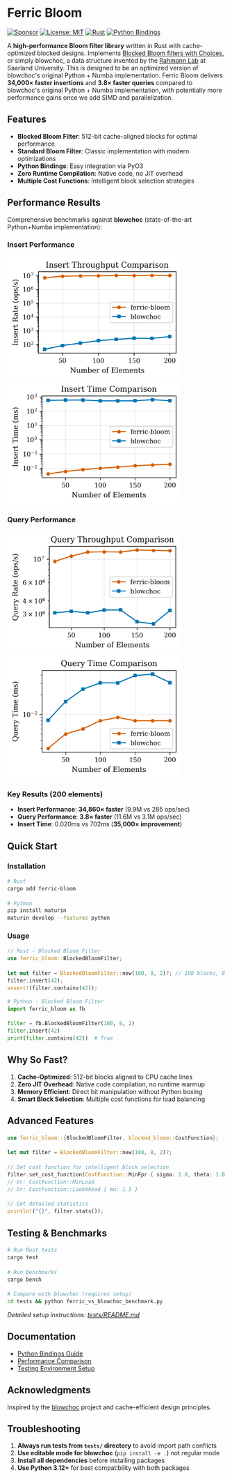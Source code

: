 # Ferric Bloom

[![Sponsor](https://img.shields.io/badge/Sponsor-❤️-pink.svg)](https://github.com/sponsors/jadidbourbaki)
[![License: MIT](https://img.shields.io/badge/License-MIT-yellow.svg)](https://opensource.org/licenses/MIT)
[![Rust](https://img.shields.io/badge/rust-1.70%2B-brightgreen.svg)](https://www.rust-lang.org)
[![Python Bindings](https://img.shields.io/badge/python-3.8%2B-blue.svg)](https://www.python.org)

A **high-performance Bloom filter library** written in Rust with cache-optimized blocked designs. Implements [Blocked Bloom filters with Choices](https://arxiv.org/abs/2501.18977), or simply blowchoc, a data structure invented by the [Rahmann Lab](https://www.rahmannlab.de/index.html) at Saarland University. This is designed to be an optimized version of blowchoc's original Python + Numba implementation. Ferric Bloom delivers **34,000× faster insertions** and **3.8× faster queries** compared to blowchoc's original Python + Numba implementation, with potentially more performance gains once we add SIMD and parallelization.

## Features

- **Blocked Bloom Filter**: 512-bit cache-aligned blocks for optimal performance
- **Standard Bloom Filter**: Classic implementation with modern optimizations  
- **Python Bindings**: Easy integration via PyO3
- **Zero Runtime Compilation**: Native code, no JIT overhead
- **Multiple Cost Functions**: Intelligent block selection strategies

## Performance Results

Comprehensive benchmarks against **blowchoc** (state-of-the-art Python+Numba implementation):

### Insert Performance
<img src="tests/ferric_vs_blowchoc_insert_throughput.png" alt="Insert Throughput" width="400">
<img src="tests/ferric_vs_blowchoc_insert_time.png" alt="Insert Time" width="400">

### Query Performance  
<img src="tests/ferric_vs_blowchoc_query_throughput.png" alt="Query Throughput" width="400">
<img src="tests/ferric_vs_blowchoc_query_time.png" alt="Query Time" width="400">

### Key Results (200 elements)
- **Insert Performance**: **34,860× faster** (9.9M vs 285 ops/sec)
- **Query Performance**: **3.8× faster** (11.6M vs 3.1M ops/sec)  
- **Insert Time**: 0.020ms vs 702ms (**35,000× improvement**)

## Quick Start

### Installation

```bash
# Rust
cargo add ferric-bloom

# Python  
pip install maturin
maturin develop --features python
```

### Usage

```rust
// Rust - Blocked Bloom Filter
use ferric_bloom::BlockedBloomFilter;

let mut filter = BlockedBloomFilter::new(100, 8, 2)?; // 100 blocks, 8 bits/key, 2 choices
filter.insert(42);
assert!(filter.contains(42));
```

```python
# Python - Blocked Bloom Filter  
import ferric_bloom as fb

filter = fb.BlockedBloomFilter(100, 8, 2)
filter.insert(42)
print(filter.contains(42))  # True
```

## Why So Fast?

1. **Cache-Optimized**: 512-bit blocks aligned to CPU cache lines
2. **Zero JIT Overhead**: Native code compilation, no runtime warmup
3. **Memory Efficient**: Direct bit manipulation without Python boxing
4. **Smart Block Selection**: Multiple cost functions for load balancing

## Advanced Features

```rust
use ferric_bloom::{BlockedBloomFilter, blocked_bloom::CostFunction};

let mut filter = BlockedBloomFilter::new(100, 8, 2)?;

// Set cost function for intelligent block selection
filter.set_cost_function(CostFunction::MinFpr { sigma: 1.0, theta: 1.0 });
// Or: CostFunction::MinLoad
// Or: CostFunction::LookAhead { mu: 1.5 }

// Get detailed statistics
println!("{}", filter.stats());
```

## Testing & Benchmarks

```bash
# Run Rust tests
cargo test

# Run benchmarks  
cargo bench

# Compare with blowchoc (requires setup)
cd tests && python ferric_vs_blowchoc_benchmark.py
```

*Detailed setup instructions: [tests/README.md](tests/README.md)*

## Documentation

- [Python Bindings Guide](PYTHON_BINDINGS.md)
- [Performance Comparison](COMPARISON.md)
- [Testing Environment Setup](tests/README.md)

## Acknowledgments

Inspired by the [blowchoc](https://github.com/BloomfilterTeam/blowchoc-filters) project and cache-efficient design principles.

## Troubleshooting

1. **Always run tests from `tests/` directory** to avoid import path conflicts
2. **Use editable mode for blowchoc** (`pip install -e .`) not regular mode
3. **Install all dependencies** before installing packages
4. **Use Python 3.12+** for best compatibility with both packages
